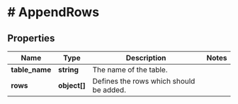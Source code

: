 # # AppendRows

## Properties

Name | Type | Description | Notes
------------ | ------------- | ------------- | -------------
**table_name** | **string** | The name of the table. |
**rows** | **object[]** | Defines the rows which should be added. |

